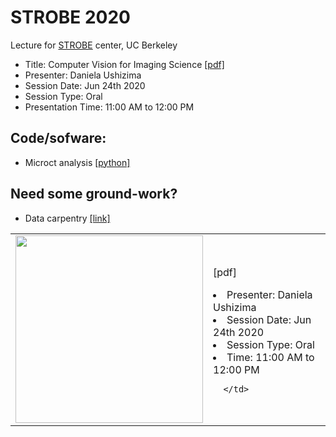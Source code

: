 # STROBE 2020
Lecture for [STROBE](https://strobe.colorado.edu/) center, UC Berkeley

  - Title: Computer Vision for Imaging Science [[pdf]](https://drive.google.com/file/d/1Avmxcra6m8vTBw4tivdKFd4vGm5wBCB4/view?usp=sharing)
  - Presenter: Daniela Ushizima
  - Session Date: Jun 24th 2020
  - Session Type: Oral
  - Presentation Time: 11:00 AM to 12:00 PM

## Code/sofware:  
- Microct analysis [[python]](https://github.com/CameraIA/dipmicroct/tree/master/partII)

## Need some ground-work?
- Data carpentry [[link]](https://datacarpentry.org/image-processing/)

<table border="0">
 <tr>
    <td><img src="https://github.com/dani-lbnl/strobe2020/strobe_logo.svg" width="300">
    </td>
    <td>
     <p
      Title: Computer Vision for Imaging Science <a href='https://drive.google.com/file/d/1Avmxcra6m8vTBw4tivdKFd4vGm5wBCB4/view?usp=sharing'>[pdf]</a>
      <li> Presenter: Daniela Ushizima
      <li> Session Date: Jun 24th 2020
      <li> Session Type: Oral
      <li> Time: 11:00 AM to 12:00 PM 
       
      </td>
 </tr>
</table>
